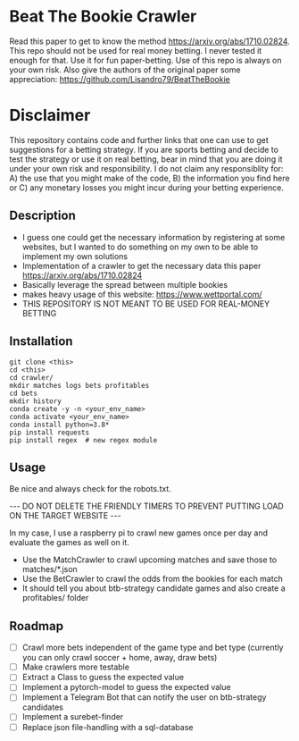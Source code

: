 # Beat The Bookie Crawler

Read this paper to get to know the method https://arxiv.org/abs/1710.02824. This repo should not be used for real money
betting. I never tested it enough for that. Use it for fun paper-betting. Use of this repo is always on your own risk.
Also give the authors of the original paper some appreciation: https://github.com/Lisandro79/BeatTheBookie


# Disclaimer
This repository contains code and further links that one can use to get suggestions for a betting strategy.
If you are sports betting and decide to test the strategy or use it on real betting, bear in mind that you are doing it 
under your own risk and responsibility. 
I do not claim any responsiblity for: A) the use that you might make of the code, 
B) the information you find here or 
C) any monetary losses you might incur during your betting experience.


## Description
- I guess one could get the necessary information by registering at some websites, but I wanted to do something on my own to be able to implement my own solutions
- Implementation of a crawler to get the necessary data this paper https://arxiv.org/abs/1710.02824
- Basically leverage the spread between multiple bookies
- makes heavy usage of this website: https://www.wettportal.com/
- THIS REPOSITORY IS NOT MEANT TO BE USED FOR REAL-MONEY BETTING

## Installation
    git clone <this>
    cd <this>
    cd crawler/
    mkdir matches logs bets profitables
    cd bets
    mkdir history
    conda create -y -n <your_env_name>
    conda activate <your_env_name>
    conda install python=3.8*
    pip install requests
    pip install regex  # new regex module

## Usage

Be nice and always check for the robots.txt.

--- DO NOT DELETE THE FRIENDLY TIMERS TO PREVENT PUTTING LOAD ON THE TARGET WEBSITE ---

In my case, I use a raspberry pi to crawl new games once per day and evaluate the games as well on it.

- Use the MatchCrawler to crawl upcoming matches and save those to matches/*.json
- Use the BetCrawler to crawl the odds from the bookies for each match
- It should tell you about btb-strategy candidate games and also create a profitables/ folder

## Roadmap

- [ ] Crawl more bets independent of the game type and bet type (currently you can only crawl soccer  + home, away, draw bets)
- [ ] Make crawlers more testable
- [ ] Extract a Class to guess the expected value
- [ ] Implement a pytorch-model to guess the expected value
- [ ] Implement a Telegram Bot that can notify the user on btb-strategy candidates
- [ ] Implement a surebet-finder
- [ ] Replace json file-handling with a sql-database
